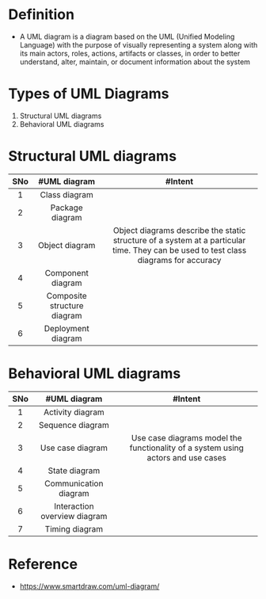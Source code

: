 # Definition
* A UML diagram is a diagram based on the UML (Unified Modeling Language) with the purpose of visually representing a system along with its main actors, roles, actions, artifacts or classes, in order to better understand, alter, maintain, or document information about the system

# Types of UML Diagrams
1. Structural UML diagrams
2. Behavioral UML diagrams

# Structural UML diagrams
|SNo| #UML diagram  | #Intent |
|:---: | :---: | :---: | 
|1 |Class diagram |  |
|2 |Package diagram |  |
|3 |Object diagram |Object diagrams describe the static structure of a system at a particular time. They can be used to test class diagrams for accuracy  |
|4 |Component  diagram |  |
|5 |Composite structure diagram |  |
|6 |Deployment diagram |  |


# Behavioral UML diagrams
|SNo| #UML diagram  | #Intent |
|:---: | :---: | :---: | 
|1 |Activity diagram |  |
|2 |Sequence diagram |  |
|3 |Use case diagram |Use case diagrams model the functionality of a system using actors and use cases  |
|4 |State diagram |  |
|5 |Communication diagram |  |
|6 |Interaction overview diagram |  |
|7 |Timing diagram |  |


# Reference
* https://www.smartdraw.com/uml-diagram/

